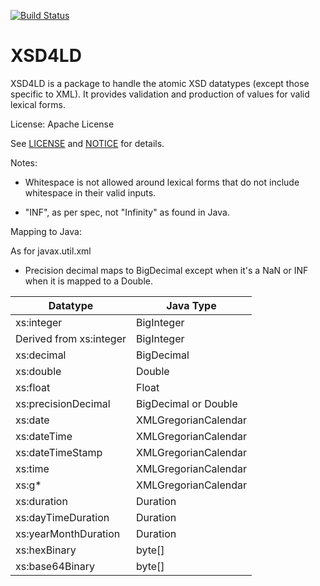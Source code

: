[![Build Status](https://api.travis-ci.org/afs/xsd4ld.png)](https://travis-ci.org/afs/xsd4ld)

# XSD4LD

XSD4LD is a package to handle the atomic XSD datatypes (except those
specific to XML). It provides validation and production of values for valid
lexical forms.

License: Apache License

See [LICENSE](LICENSE) and [NOTICE](NOTICE) for details.

Notes:

* Whitespace is not allowed around lexical forms that do not 
  include whitespace in their valid inputs.

* "INF", as per spec, not "Infinity" as found in Java.

Mapping to Java: 

As for javax.util.xml 

* Precision decimal maps to BigDecimal except when it's a NaN or INF
  when it is mapped to a Double.


| Datatype             | Java Type |
|----------------------|-----------|
| xs:integer           | BigInteger           |
| Derived from xs:integer | BigInteger        |
| xs:decimal           | BigDecimal           |
| xs:double            | Double               |
| xs:float             | Float                |
| xs:precisionDecimal  | BigDecimal or Double |
| xs:date              | XMLGregorianCalendar |
| xs:dateTime          | XMLGregorianCalendar |
| xs:dateTimeStamp     | XMLGregorianCalendar |
| xs:time              | XMLGregorianCalendar |
| xs:g*                | XMLGregorianCalendar|
| xs:duration          | Duration |
| xs:dayTimeDuration   | Duration |
| xs:yearMonthDuration | Duration |
| xs:hexBinary         | byte[] |
| xs:base64Binary      | byte[] |
